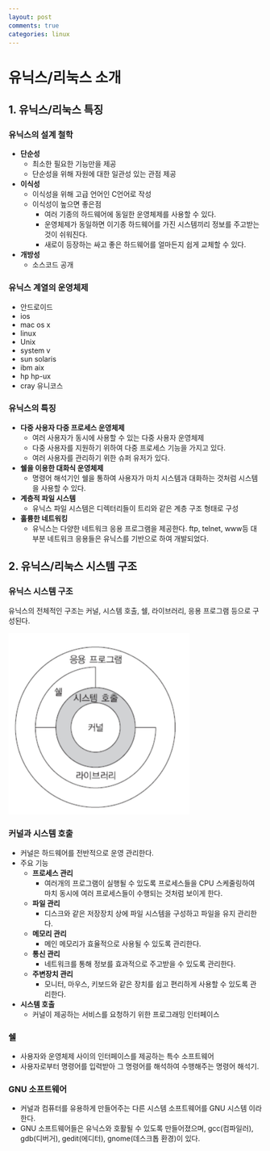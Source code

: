 ```yaml
---
layout: post
comments: true
categories: linux
---
```




# 유닉스/리눅스 소개



## 1. 유닉스/리눅스 특징



### 유닉스의 설계 철학

- **단순성**
  - 최소한 필요한 기능만을 제공
  - 단순성을 위해 자원에 대한 일관성 있는 관점 제공
- **이식성**
  - 이식성을 위해 고급 언어인 C언어로 작성
  - 이식성이 높으면 좋은점
    - 여러 기종의 하드웨어에 동일한 운영체제를 사용할 수 있다.
    - 운영체제가 동일하면 이기종 하드웨어를 가진 시스템끼리 정보를 주고받는 것이 쉬워진다.
    - 새로이 등장하는 싸고 좋은 하드웨어를 얼마든지 쉽게 교체할 수 있다.
- **개방성**
  - 소스코드 공개



### 유닉스 계열의 운영체제

- 안드로이드
- ios
- mac os x
- linux
- Unix
- system v
- sun solaris
- ibm aix
- hp hp-ux
- cray 유니코스



### 유닉스의 특징

- **다중 사용자 다중 프로세스 운영체제**
  - 여러 사용자가 동시에 사용할 수 있는 다중 사용자 운영체제
  - 다중 사용자를 지원하기 위하여 다중 프로세스 기능을 가지고 있다.
  - 여러 사용자를 관리하기 위한 슈퍼 유저가 있다.
- **쉘을 이용한 대화식 운영체제**
  - 명령어 해석기인 쉘을 통하여 사용자가 마치 시스템과 대화하는 것처럼 시스템을 사용할 수 있다.
- **계층적 파일 시스템**
  - 유닉스 파일 시스템은 디렉터리들이 트리와 같은 계층 구조 형태로 구성
- **훌륭한 네트워킹**
  - 유닉스는 다양한 네트워크 응용 프로그램을 제공한다. ftp, telnet, www등 대부분 네트워크 응용들은 유닉스를 기반으로 하여 개발되었다.



## 2. 유닉스/리눅스 시스템 구조



### 유닉스 시스템 구조

유닉스의 전체적인 구조는 커널, 시스템 호출, 쉘, 라이브러리, 응용 프로그램 등으로 구성된다.

![](../../assets/linux/unix1.PNG)



### 커널과 시스템 호출

- 커널은 하드웨어를 전반적으로 운영 관리한다.
- 주요 기능
  - **프로세스 관리**
    - 여러개의 프로그램이 실행될 수 있도록 프로세스들을 CPU 스케줄링하여 마치 동시에 여러 프로세스들이 수행되는 것처럼 보이게 한다.
  - **파일 관리**
    - 디스크와 같은 저장장치 상에 파일 시스템을 구성하고 파일을 유지 관리한다.
  - **메모리 관리**
    - 메인 메모리가 효율적으로 사용될 수 있도록 관리한다.
  - **통신 관리**
    - 네트워크를 통해 정보를 효과적으로 주고받을 수 있도록 관리한다.
  - **주변장치 관리**
    - 모니터, 마우스, 키보드와 같은 장치를 쉽고 편리하게 사용할 수 있도록 관리한다.
- **시스템 호출**
  - 커널이 제공하는 서비스를 요청하기 위한 프로그래밍 인터페이스



### 쉘

- 사용자와 운영체제 사이의 인터페이스를 제공하는 특수 소프트웨어
- 사용자로부터 명령어를 입력받아 그 명령어를 해석하여 수행해주는 명령어 해석기.



### GNU 소프트웨어

- 커널과 컴퓨터를 유용하게 만들어주는 다른 시스템 소프트웨어를 GNU 시스템 이라 한다.
- GNU 소프트웨어들은 유닉스와 호활될 수 있도록 만들어졌으며, gcc(컴파일러), gdb(디버거), gedit(에디터), gnome(데스크톱 환경)이 있다.











